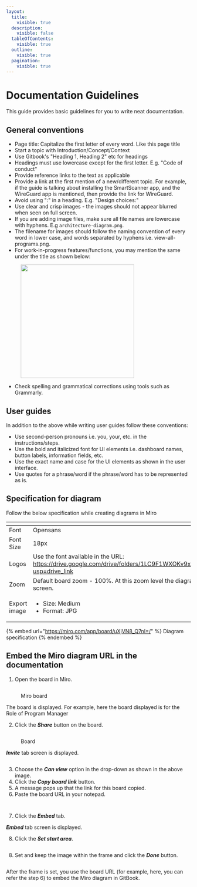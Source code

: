 ```yaml
---
layout:
  title:
    visible: true
  description:
    visible: false
  tableOfContents:
    visible: true
  outline:
    visible: true
  pagination:
    visible: true
---
```


# Documentation Guidelines

This guide provides basic guidelines for you to write neat documentation.

## General conventions

* Page title: Capitalize the first letter of every word. Like this page title
* Start a topic with Introduction/Concept/Context
* Use Gitbook's "Heading 1, Heading 2" etc for headings
* Headings must use lowercase except for the first letter. E.g. "Code of conduct"
* Provide reference links to the text as applicable
* Provide a link at the first mention of a new/different topic. For example, if the guide is talking about installing the SmartScanner app, and the WireGuard app is mentioned, then provide the link for WireGuard.
* Avoid using ":" in a heading.  E.g. "Design choices:"&#x20;
* Use clear and crisp images - the images should not appear blurred when seen on full screen.
* If you are adding image files, make sure all file names are lowercase with hyphens. E.g `architecture-diagram.png`.
* The filename for images should follow the naming convention of every word in lower case, and words separated by hyphens i.e. view-all-programs.png.
* For work-in-progress features/functions, you may mention the same under the title as shown below:

<div align="left">

<figure><img src="../../.gitbook/assets/work-in-progress.png" alt="" width="309"><figcaption></figcaption></figure>

</div>

* Check spelling and grammatical corrections using tools such as Grammarly.

## User guides

In addition to the above while writing user guides follow these conventions:

* Use second-person pronouns i.e. you, your, etc. in the instructions/steps.
* Use the bold and italicized font for UI elements i.e. dashboard names, button labels, information fields, etc.
* Use the exact name and case for the UI elements as shown in the user interface.
* Use quotes for a phrase/word if the phrase/word has to be represented as is.

## Specification for diagram

Follow the below specification while creating diagrams in Miro

<table><thead><tr><th width="116.5"></th><th></th></tr></thead><tbody><tr><td>Font </td><td>Opensans</td></tr><tr><td>Font Size</td><td>18px</td></tr><tr><td>Logos</td><td>Use the font available in the URL: <a href="https://drive.google.com/drive/folders/1LC9F1WXOKv9xPrC6dHLBFuUG5GOaiPvo?usp=drive_link">https://drive.google.com/drive/folders/1LC9F1WXOKv9xPrC6dHLBFuUG5GOaiPvo?usp=drive_link</a></td></tr><tr><td>Zoom</td><td>Default board zoom - 100%.  At this zoom level the diagram must fit in a normal screen.</td></tr><tr><td>Export image</td><td><ul><li>Size: Medium </li><li>Format: JPG</li></ul></td></tr></tbody></table>

{% embed url="https://miro.com/app/board/uXjVN8_Q7nI=/" %}
Diagram specification
{% endembed %}

## Embed the Miro diagram URL in the documentation

1. Open the board in Miro.

<figure><img src="../../.gitbook/assets/miro-board.png" alt=""><figcaption><p>Miro board</p></figcaption></figure>

The board is displayed. For example, here the board displayed is for the Role of Program Manager

2. Click the _**Share**_ button on the board.

<figure><img src="../../.gitbook/assets/share-button-miro.png" alt=""><figcaption><p>Board</p></figcaption></figure>

_**Invite**_ tab screen is displayed.

<figure><img src="../../.gitbook/assets/view-option-miro.png" alt=""><figcaption></figcaption></figure>

3. Choose the _**Can view**_ option in the drop-down as shown in the above image.
4. Click the _**Copy board link**_ button.
5. A message pops up that the link for this board copied.
6. Paste the board URL in your notepad.

<figure><img src="../../.gitbook/assets/board-url-copied.png" alt=""><figcaption></figcaption></figure>

<figure><img src="../../.gitbook/assets/url-link-miro.png" alt=""><figcaption></figcaption></figure>

7. Click the _**Embed**_ tab.

_**Embed**_ tab screen is displayed.

8. Click the _**Set start area**_.

<figure><img src="../../.gitbook/assets/set-area-miro.png" alt=""><figcaption></figcaption></figure>

8. Set and keep the image within the frame and click the _**Done**_ button.

<figure><img src="../../.gitbook/assets/set-frame-click-done-miro.png" alt=""><figcaption></figcaption></figure>

After the frame is set, you use the board URL (for example, here, you can refer the step 6) to embed the Miro diagram in GitBook.



